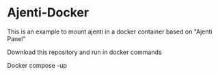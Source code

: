 # Ajenti-Docker
This is an example to mount ajenti in a docker container based on "Ajenti Panel"

Download this repository and run in docker commands

Docker compose -up 
